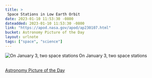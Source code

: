 ```yaml
---
title: > 
 Space Stations in Low Earth Orbit
date: 2023-01-10 11:53:30 -0800
dateadded: 2023-01-10 11:53:30 -0800
link: "https://apod.nasa.gov/apod/ap230107.html"
bucket: Astronomy Picture of the Day
layout: urlnote
tags: ["space", "science"]
--- 
```

<p><a href="https://apod.nasa.gov/apod/ap230107.html"><img src="https://apod.nasa.gov/apod/calendar/S_230107.jpg" align="left" alt="On January 3, two space stations" border="0" /></a> On January 3, two space stations</p><br clear="all"/>
 <!-- end excerpt --> 
<div class='bucket'><a class='internal-link' href='/buckets/astronomy-picture-of-the-day'>Astronomy Picture of the Day</a></div> 
